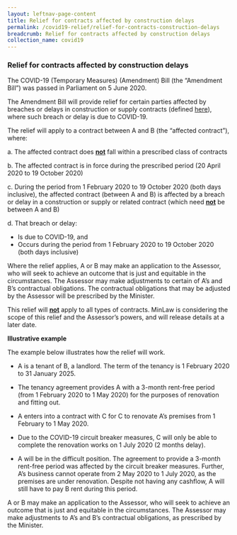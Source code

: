 ```yaml
---
layout: leftnav-page-content
title: Relief for contracts affected by construction delays 
permalink: /covid19-relief/relief-for-contracts-construction-delays
breadcrumb: Relief for contracts affected by construction delays  
collection_name: covid19
---
```

### Relief for contracts affected by construction delays ###

The COVID-19 (Temporary Measures) (Amendment) Bill (the “Amendment Bill”) was passed in Parliament on 5 June 2020.

The Amendment Bill will provide relief for certain parties affected by breaches or delays in construction or supply contracts (defined [here](/covid19-relief/faq/Construction)), where such breach or delay is due to COVID-19.

The relief will apply to a contract between A and B (the “affected contract”), where:

a.  The affected contract does <u>**not**</u> fall within a prescribed class of contracts
    
b.  The affected contract is in force during the prescribed period (20 April 2020 to 19 October 2020)
    
c.  During the period from 1 February 2020 to 19 October 2020 (both days inclusive), the affected contract (between A and B) is affected by a breach or delay in a construction or supply or related contract (which need <u>**not**</u> be between A and B)
    
d.  That breach or delay:
    
 - Is due to COVID-19, and
 - Occurs during the period from 1 February 2020 to 19 October 2020 (both days inclusive)
    
Where the relief applies, A or B may make an application to the Assessor, who will seek to achieve an outcome that is just and equitable in the circumstances. The Assessor may make adjustments to certain of A’s and B’s contractual obligations. The contractual obligations that may be adjusted by the Assessor will be prescribed by the Minister.

This relief will <u>**not**</u> apply to all types of contracts. MinLaw is considering the scope of this relief and the Assessor’s powers, and will release details at a later date.

**Illustrative example**

The example below illustrates how the relief will work.

-   A is a tenant of B, a landlord. The term of the tenancy is 1 February 2020 to 31 January 2025.
    
-   The tenancy agreement provides A with a 3-month rent-free period (from 1 February 2020 to 1 May 2020) for the purposes of renovation and fitting out.
    
-   A enters into a contract with C for C to renovate A’s premises from 1 February to 1 May 2020.
    
-   Due to the COVID-19 circuit breaker measures, C will only be able to complete the renovation works on 1 July 2020 (2 months delay).
    
-   A will be in the difficult position. The agreement to provide a 3-month rent-free period was affected by the circuit breaker measures. Further, A’s business cannot operate from 2 May 2020 to 1 July 2020, as the premises are under renovation. Despite not having any cashflow, A will still have to pay B rent during this period.
    
A or B may make an application to the Assessor, who will seek to achieve an outcome that is just and equitable in the circumstances. The Assessor may make adjustments to A’s and B’s contractual obligations, as prescribed by the Minister.
